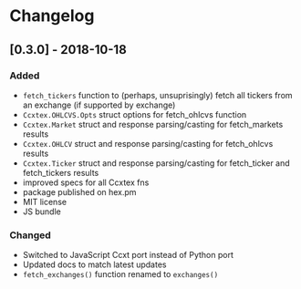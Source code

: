 # Changelog

## [0.3.0] - 2018-10-18

### Added
- `fetch_tickers` function to (perhaps, unsuprisingly) fetch all tickers from an exchange (if supported by exchange)
- `Ccxtex.OHLCVS.Opts` struct options for fetch_ohlcvs function
- `Ccxtex.Market` struct and response parsing/casting for fetch_markets results
- `Ccxtex.OHLCV` struct and response parsing/casting for fetch_ohlcvs results
- `Ccxtex.Ticker` struct and response parsing/casting for fetch_ticker and fetch_tickers results
- improved specs for all Ccxtex fns
- package published on hex.pm
- MIT license
- JS bundle

### Changed
- Switched to JavaScript Ccxt port instead of Python port
- Updated docs to match latest updates
- `fetch_exchanges()` function renamed to `exchanges()`

